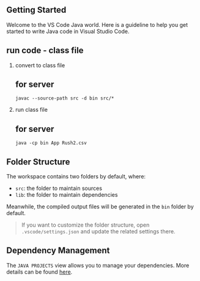 ## Getting Started

Welcome to the VS Code Java world. Here is a guideline to help you get started to write Java code in Visual Studio Code.
## run code - class file
1. convert to class file
    ## for server
    ```
    javac --source-path src -d bin src/* 
    ```    

2. run class file
    ## for server
    ```
    java -cp bin App Rush2.csv
    ```
## Folder Structure

The workspace contains two folders by default, where:

- `src`: the folder to maintain sources
- `lib`: the folder to maintain dependencies

Meanwhile, the compiled output files will be generated in the `bin` folder by default.

> If you want to customize the folder structure, open `.vscode/settings.json` and update the related settings there.

## Dependency Management

The `JAVA PROJECTS` view allows you to manage your dependencies. More details can be found [here](https://github.com/microsoft/vscode-java-dependency#manage-dependencies).
